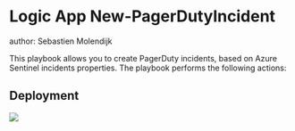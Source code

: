 # Logic App New-PagerDutyIncident

author: Sebastien Molendijk

This playbook allows you to create PagerDuty incidents, based on Azure Sentinel incidents properties.
The playbook performs the following actions:

## Deployment

<a href="https://portal.azure.com/#create/Microsoft.Template/uri/https%3A%2F%2Fraw.githubusercontent.com%2FSebmolendijk%2FPagerDuty%2FNew-PagerDutyIncident.json" target="_blank">
    <img src="https://aka.ms/deploytoazurebutton"/>
</a>
